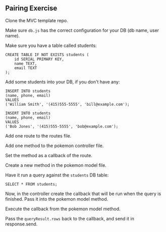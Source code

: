 ## Pairing Exercise

Clone the MVC template repo.

Make sure `db.js` has the correct configuration for your DB (db name, user name).

Make sure you have a table called students:

```
CREATE TABLE IF NOT EXISTS students (
	id SERIAL PRIMARY KEY,
	name TEXT,
	email TEXT
);
```

Add some students into your DB, if you don't have any:

```
INSERT INTO students
(name, phone, email)
VALUES
('William Smith', '(415)555-5555', 'bill@example.com');

INSERT INTO students
(name, phone, email)
VALUES
('Bob Jones', '(415)555-5555', 'bob@example.com');
```

Add one route  to the routes file.

Add one method to the pokemon controller file.

Set the method as a callback of the route.

Create a new method in the pokemon model file.

Have it run a query against the `students` DB table:

```
SELECT * FROM students;
```

Now, in the controller create the callback that will be run when the query is finished. Pass it into the pokemon model method.

Execute the callback from the pokemon model method.

Pass the `queryResult.rows` back to the callback, and send it in response.send.